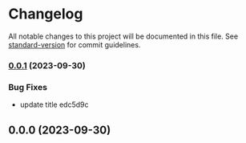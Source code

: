 # Changelog

All notable changes to this project will be documented in this file. See [standard-version](https://github.com/conventional-changelog/standard-version) for commit guidelines.

### [0.0.1](///compare/v0.0.0...v0.0.1) (2023-09-30)


### Bug Fixes

* update title edc5d9c

## 0.0.0 (2023-09-30)
